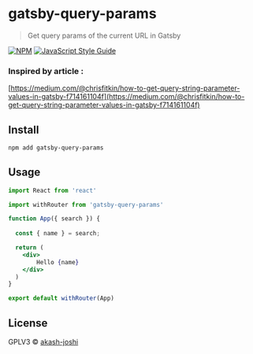 # gatsby-query-params

> Get query params of the current URL in Gatsby

[![NPM](https://img.shields.io/npm/v/gatsby-query-params.svg)](https://www.npmjs.com/package/gatsby-query-params) [![JavaScript Style Guide](https://img.shields.io/badge/code_style-standard-brightgreen.svg)](https://standardjs.com)

<h3>Inspired by article :</h3>

[https://medium.com/@chrisfitkin/how-to-get-query-string-parameter-values-in-gatsby-f714161104f](https://medium.com/@chrisfitkin/how-to-get-query-string-parameter-values-in-gatsby-f714161104f)

## Install

```bash
npm add gatsby-query-params
```

## Usage

```jsx
import React from 'react'

import withRouter from 'gatsby-query-params'

function App({ search }) {
  
  const { name } = search;

  return (
    <div>
        Hello {name}
    </div>
  )
}

export default withRouter(App)
```

## License

GPLV3 © [akash-joshi](https://github.com/akash-joshi)
